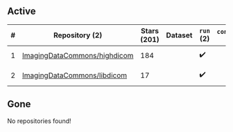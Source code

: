 ## Active
| # | Repository (2) | Stars (201) | Dataset | `run` (2) | `containers-run` | Last Modified |
| --- | --- | --- | --- | --- | --- | --- |
| 1 | [ImagingDataCommons/highdicom](https://github.com/ImagingDataCommons/highdicom) | 184 |  | :heavy_check_mark: |  | 2025-01-09 23:42:21+00:00 |
| 2 | [ImagingDataCommons/libdicom](https://github.com/ImagingDataCommons/libdicom) | 17 |  | :heavy_check_mark: |  | 2025-01-11 15:10:15+00:00 |

## Gone
No repositories found!
